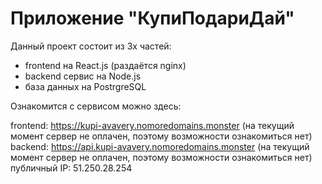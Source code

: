 # Приложение "КупиПодариДай"

Данный проект состоит из 3х частей:
- frontend на React.js (раздаётся nginx)
- backend сервис на Node.js
- база данных на PostrgreSQL
        
      
Ознакомится с сервисом можно здесь: 

frontend: https://kupi-avavery.nomoredomains.monster (на текущий момент сервер не оплачен, поэтому возможности ознакомиться нет)  
backend: https://api.kupi-avavery.nomoredomains.monster (на текущий момент сервер не оплачен, поэтому возможности ознакомиться нет)  
публичный IP: 51.250.28.254  
